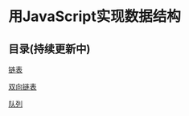# 用JavaScript实现数据结构

## 目录(持续更新中)

[链表](https://github.com/mabel-xue/js-data-structures/blob/master/linkedList.js)

[双向链表](https://github.com/mabel-xue/js-data-structures/blob/master/doublyLinkedList.js)

[队列](https://github.com/mabel-xue/js-data-structures/blob/master/queue.js)